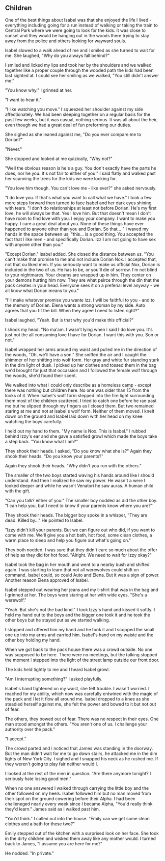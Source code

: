 ## Children

One of the best things about Isabel was that she enjoyed the life I lived - everything including going for a run instead of walking or taking the train to Central Park where we were going to look for the kids.  It was close to sunset and they would be hanging out in the woods there trying to stay away from the police and others looking for wayward souls.

Isabel slowed to a walk ahead of me and I smiled as she turned to wait for me.  She laughed, "Why do you always fall behind?"

I smiled and licked my lips and took her by the shoulders and we walked together like a proper couple through the wooded path the kids had been last sighted at.  I could see her smiling as we walked, "You still didn't answer me."

"You know why."  I grinned at her.

"I want to hear it."

"I like watching you move."  I squeezed her shoulder against my side affectionately.  We had been sleeping together on a regular basis for the past few weeks, but it was casual, nothing serious.  It was all about the heir, even though we had a great deal of fun preforming our duties.

She sighed as she leaned against me, "Do you ever compare me to Dorian?"

"Never."

She stopped and looked at me quizically, "Why not?"

"Well the obvious reason is he's a guy.  You don't exactly have the parts he does, nor he you.  It's not fair to either of you."  I said flatly and walked past her scanning the trees for the kids we were looking for.

"You love him though.  You can't love me - like ever?"  she asked nervously.

"I do love you.  If that's what you want to call what we have."  I took a few more steps forward then turned to face Isabel and her dark eyes shining with tears.  "I don't do relationships at least not before Dorian.  He's my first love, he will always be that.  Yes I love him.  But that doesn't mean I don't have room to find love with you.  I enjoy your company.  I want to make you happy.  I care a great deal about you.  None of these things have ever happened to anyone other than you and Dorian.  So that... " I waved my hands in the space between us, "this... is a good thing. You accepted the fact that I like men - and specifically Dorian.  Izz I am not going to have sex with anyone other than you."

"Except Dorian."  Isabel added.  She closed the distance between us.  "You can't make that promise to me and not include Dorian Nox.  I accepted that, not that ou liked men.  If you seriously want to make us official Nox, Dorian is included in the two of us.  He has to be, or you'll die of sorrow.  I'm not blind to your nightmares.  Your dreams are wrapped up in him.  They center on your demons hurting him now.  They are what peirce through the din that the pack creates in your head.  Everyone sees it on a preferial level anyway - we all know what Dorian means to you."

"I'll make whatever promise you wante Izz.  I will be faithful to you - and to the memory of Dorian.  Elena wants a strong woman by my side.  Auto agrees that you fit the bill.  When they agree I need to listen right?"

Isabel laughed, "Yeah.  But is that why you'd make this official?"

I shook my head.  "No ma'am.  I wasn't lying when I said I do love you.  It's just not the all consuming love I have for Dorian.  I want this with you.  Son or not."

Isabel wrapped her arms around my waist and pulled me in the direction of the woods, "Oh, we'll have a son."  She sniffed the air and I caught the shimmer of her shifting into wolf form.  Her gray and white fur standing stark in the dim light of dusk.  I picked up her clothes and tossed them in the bag we'd brought for just that occassion and I followed the female wolf through the woods, she'd found their scent.

We walked into what I could only describe as a homeless camp - except there was nothing but children here.  No one was older than 15 from the looks of it.  When Isabel's wolf form stepped into the fire light surrounding them most of the children scattered.  I tried to catch one before he ran past me but he slipped through my fingers as I closed them.   But two remained staring at me and not at Isabel's wolf form.  Neither of them moved.  I knelt down on the ground and Isabel laid down with her head on my knee watching the boys carefully.  

I held out my hand to them.  "My name is Nox.  This is Isabel."  I rubbed behind Izzy's ear and she gave a satisfied growl which made the boys take a step back.  "You know what I am?"

They shook their heads.  I asked, "Do you know what she is?"  Again they shook their heads.  "Do you know your parents?"

Again they shook their heads.  "Why didn't you run with the others."

The smaller of the two boys started waving his hands around like I should understand.  And then I realized he saw my power.  He wasn't a were I looked deeper and while he wasn't Venatori he saw auras.  A human child with the gift.

"Can you talk? either of you."  The smaller boy nodded as did the other boy.  "I can help you, but I need to know if your parents know where you are?"

They shook their heads.  The bigger boy spoke in a whisper, "They are dead.  Killed by..."  He pointed to Isabel.

"Izzy didn't kill your parents.  But we can figure out who did, if you want to come with me.  We'll give you a hot bath, hot food, some clean clothes, a warm place to sleep and help you figure out what's going on."

They both nodded.  I was sure that they didn't care so much about the offer of help as they did for hot food.  "Alright.  We need to wait for Izzy okay?"

Isabel took the bag in her mouth and went to a nearby bush and shifted again.  I was starting to learn that not all werewolves could shift on command.  Isabel could, so could Auto and Elena.  But it was a sign of power.  Another reason Elena approved of Isabel.

Isabel stepped out wearing her jeans and my t-shirt that was in the bag and I grinned at her.  The boys were staring at her with wide eyes.  "She's a werewolf."

"Yeah.  But she's not the bad kind."  I took Izzy's hand and kissed it softly.  I held my hand out to the boys and the bigger one took it and he took the other boys but he stayed put as we started walking.  

I stopped and offered him my hand and he took it and I scopped the small one up into my arms and carried him.  Isabel's hand on my waiste and the other boy holding my hand.

When we got back to the pack house there was a crowd outside.  No one was supposed to be here.  There were no meetings, but the talking stopped the moment I stepped into the light of the street lamp outside our front door.

The kids held tightly to me and I heard Isabel growl.

"Am I interrupting something?"  I asked playfully.

Isabel's hand tightened on my waist, she felt trouble.  I wasn't worried.  I reached for my ability, which now was carefully entwined with the magic of the pack and I let it flow all around me.  Isabel dropped to a knee as she steadied herself against me, she felt the power and bowed to it but not out of fear.  

The others, they bowed out of fear.  There was no respect in their eyes.  One man stood amongst the others.  "You aren't one of us.  I challenge your authority over the pack."

"I accept."

The crowd parted and I noticed that James was standing in the doorway.  But the man didn't wait for me to go down stairs, he attacked me in the dim lights of New York City.  I sighed and I snapped his neck as he rushed me.  If they weren't going to play fair neither would I.

I looked at the rest of the men in question.  "Are there anymore tonight?  I seriously hate losing good men."

When no one answered I walked through carrying the little boy and the other followed on my heels.  Isabel followed him but no man moved from their spot on the ground cowering before their Alpha.  I had been challeneged nearly every week since I became Alpha, "You'd really think they'd learn." James said as I walked past him.

"You'd think."  I called out into the house.  "Emily can we get some clean clothes and a bath for these two?"

Emily stepped out of the kitchen with a surprised look on her face.  She took in the dirty children and wisked them away like any mother would.  I turned back to James, "I assume you are here for me?"

He nodded. "In private."